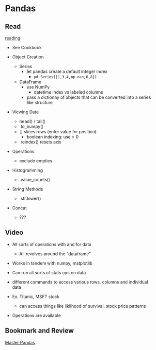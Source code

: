 # Pandas

## Read 
[reading](https://pandas.pydata.org/pandas-docs/stable/user_guide/10min.html)
- See Cookbook
- Object Creation
  - Series
    - let pandas create a default integer index
      - `pd.Series([1,3,4,np.nan,6,8])`
  - DataFrame
    - use NumPy
      - datetime index vs labeled columns
    - pass a dictionay of objects that can be converted into a series like structure

- Viewing Data
  - head() / tail()
  - .to_numpy()
  - [] slices rows (enter value for position)
    - boolean indexing: use > 0
  - .reindex() resets axis

- Operations
  - exclude empties

- Histogramming
  - .value_counts()

- String Methods
  - .str.lower()

- Concat
  - ???

## Video
- All sorts of operations with and for data
  - All revolves around the "dataframe"
- Works in tandem with numpy, matplotlib
- Can run all sorts of stats ops on data 
- different commands to access various rows, columns and individual data

- Ex. Titanic, MSFT stock
  - can access things like liklihood of survival, stock price patterns
-  Operations are available
## Bookmark and Review
[Master Pandas](https://towardsdatascience.com/be-a-more-efficient-data-scientist-today-master-pandas-with-this-guide-ea362d27386)